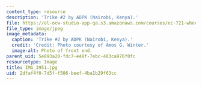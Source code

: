 ```yaml
---
content_type: resource
description: 'Trike #2 by ADPK (Nairobi, Kenya).'
file: https://ol-ocw-studio-app-qa.s3.amazonaws.com/courses/ec-721-wheelchair-design-in-developing-countries-spring-2009/2dfaf4f07d5ff506beef4ba1b29f63cc_IMG_3951.jpg
file_type: image/jpeg
image_metadata:
  caption: 'Trike #2 by ADPK (Nairobi, Kenya).'
  credit: 'Credit: Photo courtesy of Amos G. Winter.'
  image-alt: Photo of front end.
parent_uid: 5e893a20-fdc7-e48f-7ebc-483ca976f0fc
resourcetype: Image
title: IMG_3951.jpg
uid: 2dfaf4f0-7d5f-f506-beef-4ba1b29f63cc
---
```

